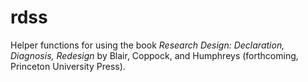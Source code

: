 # rdss 

Helper functions for using the book *Research Design: Declaration, Diagnosis, Redesign* by Blair, Coppock, and Humphreys (forthcoming, Princeton University Press). 

